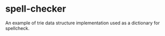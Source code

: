 # spell-checker
An example of trie data structure implementation used as a dictionary for spellcheck.
